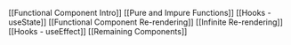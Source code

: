 [[Functional Component Intro]]
[[Pure and Impure Functions]]
[[Hooks - useState]]
[[Functional Component Re-rendering]]
[[Infinite Re-rendering]]
[[Hooks - useEffect]]
[[Remaining Components]]
